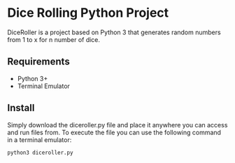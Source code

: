 # Dice Rolling Python Project

DiceRoller is a project based on Python 3 that generates random numbers from 1 to x for n number of dice.

## Requirements
* Python 3+
* Terminal Emulator

## Install
Simply download the diceroller.py file and place it anywhere you can access and run files from. To execute the file you can use the following command in a terminal emulator:

`python3 diceroller.py`